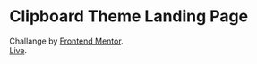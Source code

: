 # Clipboard Theme Landing Page
Challange by [Frontend Mentor](https://www.frontendmentor.io/challenges).  
[Live](https://mjdev-project-clipboard.netlify.com/).
